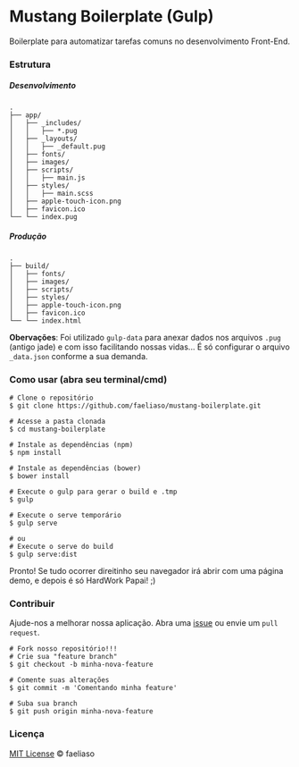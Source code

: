 # Mustang Boilerplate (Gulp)

Boilerplate para automatizar tarefas comuns no desenvolvimento Front-End.

### Estrutura
##### Desenvolvimento

```
.
├── app/
│   ├── _includes/
│   │   ├── *.pug
│   ├── _layouts/
│   │   ├── _default.pug
│   ├── fonts/
│   ├── images/
│   ├── scripts/
│   │   ├── main.js
│   ├── styles/
│   │   ├── main.scss
│   ├── apple-touch-icon.png
│   ├── favicon.ico
└── └── index.pug
```

##### Produção

```
.
├── build/
│   ├── fonts/
│   ├── images/
│   ├── scripts/
│   ├── styles/
│   ├── apple-touch-icon.png
│   ├── favicon.ico
└── └── index.html
```

**Obervações**: Foi utilizado `gulp-data` para anexar dados nos arquivos `.pug` (antigo jade) e com isso facilitando nossas vidas... É só configurar o arquivo `_data.json` conforme a sua demanda.

### Como usar (abra seu terminal/cmd)

```shell
# Clone o repositório
$ git clone https://github.com/faeliaso/mustang-boilerplate.git

# Acesse a pasta clonada
$ cd mustang-boilerplate

# Instale as dependências (npm)
$ npm install

# Instale as dependências (bower)
$ bower install

# Execute o gulp para gerar o build e .tmp
$ gulp

# Execute o serve temporário
$ gulp serve

# ou
# Execute o serve do build
$ gulp serve:dist
```

Pronto! Se tudo ocorrer direitinho seu navegador irá abrir com uma página demo, e depois é só HardWork Papai! ;)

### Contribuir
Ajude-nos a melhorar nossa aplicação. Abra uma [issue](https://github.com/faeliaso/mustang-boilerplate/issues/new) ou  envie um `pull request`.

```shell
# Fork nosso repositório!!!
# Crie sua "feature branch"
$ git checkout -b minha-nova-feature

# Comente suas alterações
$ git commit -m 'Comentando minha feature'

# Suba sua branch
$ git push origin minha-nova-feature
```

### Licença
[MIT License](http://faeliaso.mit-license.org/) © faeliaso
